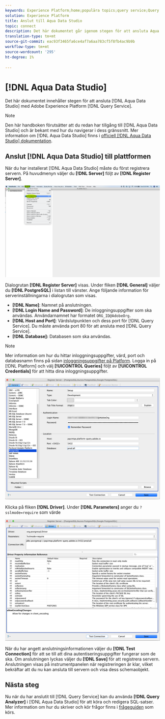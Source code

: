 ```yaml
---
keywords: Experience Platform;home;populära topics;query service;Query service;Aqua Data Studio;Aqua data studio;connect to query service;
solution: Experience Platform
title: Anslut till Aqua Data Studio
topic: connect
description: Det här dokumentet går igenom stegen för att ansluta Aqua Data Studio med Adobe Experience Platform Query Service.
translation-type: tm+mt
source-git-commit: eac93f3465fa6ce4af7a6aa783cf5f8fb4ac9b9b
workflow-type: tm+mt
source-wordcount: '295'
ht-degree: 1%

---
```



# [!DNL Aqua Data Studio]

Det här dokumentet innehåller stegen för att ansluta [!DNL Aqua Data Studio] med Adobe Experience Platform [!DNL Query Service].

>[!NOTE]
>
> Den här handboken förutsätter att du redan har tillgång till [!DNL Aqua Data Studio] och är bekant med hur du navigerar i dess gränssnitt. Mer information om [!DNL Aqua Data Studio] finns i [officiell [!DNL Aqua Data Studio] dokumentation](https://www.aquaclusters.com/app/home/project/public/aquadatastudio/wikibook/Documentation21.1/page/0/Aqua-Data-Studio-21-1).

## Anslut [!DNL Aqua Data Studio] till plattformen

När du har installerat [!DNL Aqua Data Studio] måste du först registrera servern. På huvudmenyn väljer du **[!DNL Server]** följt av **[!DNL Register Server]**.

![](../images/clients/aqua-data-studio/register-server.png)

Dialogrutan **[!DNL Register Server]** visas. Under fliken **[!DNL General]** väljer du **[!DNL PostgreSQL]** i listan till vänster. Ange följande information för serverinställningarna i dialogrutan som visas.

- **[!DNL Name]**: Namnet på anslutningen.
- **[!DNL Login Name and Password]**: De inloggningsuppgifter som ska användas. Användarnamnet har formatet `ORG_ID@AdobeOrg`.
- **[!DNL Host and Port]**: Värdslutpunkten och dess port för  [!DNL Query Service]. Du måste använda port 80 för att ansluta med [!DNL Query Service].
- **[!DNL Database]:** Databasen som ska användas.

>[!NOTE]
>
>Mer information om hur du hittar inloggningsuppgifter, värd, port och databasnamn finns på sidan [inloggningsuppgifter på Platform](https://platform.adobe.com/query/configuration). Logga in på [!DNL Platform] och välj **[!UICONTROL Queries]** följt av **[!UICONTROL Credentials]** för att hitta dina inloggningsuppgifter.

![](../images/clients/aqua-data-studio/register-server-general-tab.png)

Klicka på fliken **[!DNL Driver]**.  Under **[!DNL Parameters]** anger du `?sslmode=require` som värde

![](../images/clients/aqua-data-studio/register-server-driver-tab.png)

När du har angett anslutningsinformationen väljer du **[!DNL Test Connection]** för att se till att dina autentiseringsuppgifter fungerar som de ska. Om anslutningen lyckas väljer du **[!DNL Save]** för att registrera servern. Anslutningen visas på instrumentpanelen när registreringen är klar, vilket bekräftar att du nu kan ansluta till servern och visa dess schemaobjekt.

## Nästa steg

Nu när du har anslutit till [!DNL Query Service] kan du använda **[!DNL Query Analyzer]** i [!DNL Aqua Data Studio] för att köra och redigera SQL-satser. Mer information om hur du skriver och kör frågor finns i [frågeguiden](../best-practices/writing-queries.md) som körs.